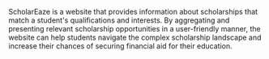 
ScholarEaze is a website that provides information about scholarships that match a student's 
qualifications and interests. By aggregating and presenting relevant scholarship opportunities
in a user-friendly manner, the website can help students navigate the complex scholarship
landscape and increase their chances of securing financial aid for their education.
